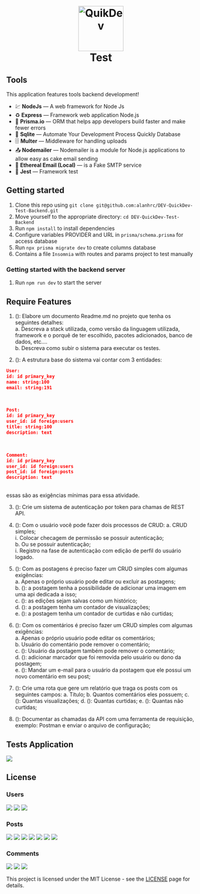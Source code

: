 <h1 align="center">
<br>
  <img src="https://quikdev.com.br/wp-content/uploads/2020/04/cropped-quikdev-logo.png" alt="QuikDev" width="120">
<br>
Test
</h1>

## Tools

This application features tools backend development!

- 💹 **NodeJs** — A web framework for Node Js
- ♻️ **Express** — Framework web application Node.js
- 📄 **Prisma.io** — ORM that helps app developers build faster and make fewer errors
- 💾 **Sqlite** — Automate Your Development Process Quickly Database
- 🗄 **Multer** — Middleware for handling uploads
- 📤 **Nodemailer** — Nodemailer is a module for Node.js applications to allow easy as cake email sending
- 📝 **Ethereal Email (Local)** — is a Fake SMTP service
- 📝 **Jest** — Framework test

## Getting started

1. Clone this repo using `git clone git@github.com:alanhrc/DEV-QuickDev-Test-Backend.git`
2. Move yourself to the appropriate directory: `cd DEV-QuickDev-Test-Backend`<br />
3. Run `npm install` to install dependencies<br />
4. Configure variables PROVIDER and URL in `prisma/schema.prisma` for access database<br />
5. Run `npx prisma migrate dev` to create columns database
6. Contains a file `Insomnia` with routes and params project to test manually

### Getting started with the backend server

1. Run `npm run dev` to start the server

## Require Features

1. (): Elabore um documento Readme.md no projeto que tenha os seguintes detalhes:<br />
a. Descreva a stack utilizada, como versão da linguagem utilizada, framework e o
porquê de ter escolhido, pacotes adicionados, banco de dados, etc....<br />
b. Descreva como subir o sistema para executar os testes.<br />

2. (): A estrutura base do sistema vai contar com 3 entidades:

```json
User:
id: id primary_key
name: string:100
email: string:191
```

<br />

```json
Post:
id: id primary_key
user_id: id foreign:users
title: string:100
description: text
```

<br />

```json
Comment:
id: id primary_key
user_id: id foreign:users
post_id: id foreign:posts
description: text
```

<br />
essas são as exigências mínimas para essa atividade.<br />

3. (): Crie um sistema de autenticação por token para chamas de REST API.<br />

4. (): Com o usuário você pode fazer dois processos de CRUD:
a. CRUD simples;<br />
i. Colocar checagem de permissão se possuir autenticação;<br />
b. Ou se possuir autenticação;<br />
i. Registro na fase de autenticação com edição de perfil do usuário logado.<br />

5. (): Com as postagens é preciso fazer um CRUD simples com algumas exigências:<br />
a. Apenas o próprio usuário pode editar ou excluir as postagens;<br />
b. (): a postagem tenha a possibilidade de adicionar uma imagem em uma api
dedicada a isso;<br />
c. (): as edições sejam salvas como um histórico;<br />
d. (): a postagem tenha um contador de visualizações;<br />
e. (): a postagem tenha um contador de curtidas e não curtidas;<br />

6. (): Com os comentários é preciso fazer um CRUD simples com algumas exigências:<br />
a. Apenas o próprio usuário pode editar os comentários;<br />
b. Usuário do comentário pode remover o comentário;<br />
c. (): Usuário da postagem também pode remover o comentário;<br />
d. (): adicionar marcador que foi removida pelo usuário ou dono da postagem;<br />
e. (): Mandar um e-mail para o usuário da postagem que ele possui um novo
comentário em seu post;<br />

7. (): Crie uma rota que gere um relatório que traga os posts com os seguintes campos:
a. Título;
b. Quantos comentários eles possuem;
c. (): Quantas visualizações;
d. (): Quantas curtidas;
e. (): Quantas não curtidas;

8. (): Documentar as chamadas da API com uma ferramenta de requisição, exemplo: Postman
e enviar o arquivo de configuração;

## Tests Application

<img src="./assets/coverage.png" />

<br />

## License

### Users
<img src="./assets/usersTests/createUser.png" />
<img src="./assets/usersTests/authenticateUser.png" />
<img src="./assets/usersTests/updateUser.png" />

<br />

### Posts
<img src="./assets/postsTests/createPost.png" />
<img src="./assets/postsTests/getAllPosts.png" />
<img src="./assets/postsTests/likeOrDislikePost.png" />
<img src="./assets/postsTests/updatePost.png" />
<img src="./assets/postsTests/updateViewsPost.png" />
<img src="./assets/postsTests/sendEmailReceivedPost.png" />
<img src="./assets/postsTests/uploadFiles.png" />

<br />

### Comments
<img src="./assets/commentsTests/createComment.png" />
<img src="./assets/commentsTests/removeCommentByOwner.png" />
<img src="./assets/commentsTests/updateComment.png" />

<br />

This project is licensed under the MIT License - see the [LICENSE](https://opensource.org/licenses/MIT) page for details.
